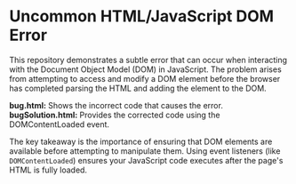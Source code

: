 # Uncommon HTML/JavaScript DOM Error
This repository demonstrates a subtle error that can occur when interacting with the Document Object Model (DOM) in JavaScript.  The problem arises from attempting to access and modify a DOM element before the browser has completed parsing the HTML and adding the element to the DOM. 

**bug.html:** Shows the incorrect code that causes the error.
**bugSolution.html:** Provides the corrected code using the DOMContentLoaded event.

The key takeaway is the importance of ensuring that DOM elements are available before attempting to manipulate them. Using event listeners (like `DOMContentLoaded`) ensures your JavaScript code executes after the page's HTML is fully loaded.